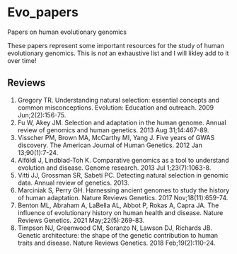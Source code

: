 # Evo_papers
Papers on human evolutionary genomics

These papers represent some important resources for the study of human evolutionary genomics. This is _not_ an exhaustive list and I will likley add to it over time! 

## Reviews

1. Gregory TR. Understanding natural selection: essential concepts and common misconceptions. Evolution: Education and outreach. 2009 Jun;2(2):156-75.
2. Fu W, Akey JM. Selection and adaptation in the human genome. Annual review of genomics and human genetics. 2013 Aug 31;14:467-89.
3. Visscher PM, Brown MA, McCarthy MI, Yang J. Five years of GWAS discovery. The American Journal of Human Genetics. 2012 Jan 13;90(1):7-24.
4. Alföldi J, Lindblad-Toh K. Comparative genomics as a tool to understand evolution and disease. Genome research. 2013 Jul 1;23(7):1063-8.
5. Vitti JJ, Grossman SR, Sabeti PC. Detecting natural selection in genomic data. Annual review of genetics. 2013.
6. Marciniak S, Perry GH. Harnessing ancient genomes to study the history of human adaptation. Nature Reviews Genetics. 2017 Nov;18(11):659-74.
7. Benton ML, Abraham A, LaBella AL, Abbot P, Rokas A, Capra JA. The influence of evolutionary history on human health and disease. Nature Reviews Genetics. 2021 May;22(5):269-83.
8. Timpson NJ, Greenwood CM, Soranzo N, Lawson DJ, Richards JB. Genetic architecture: the shape of the genetic contribution to human traits and disease. Nature Reviews Genetics. 2018 Feb;19(2):110-24.
